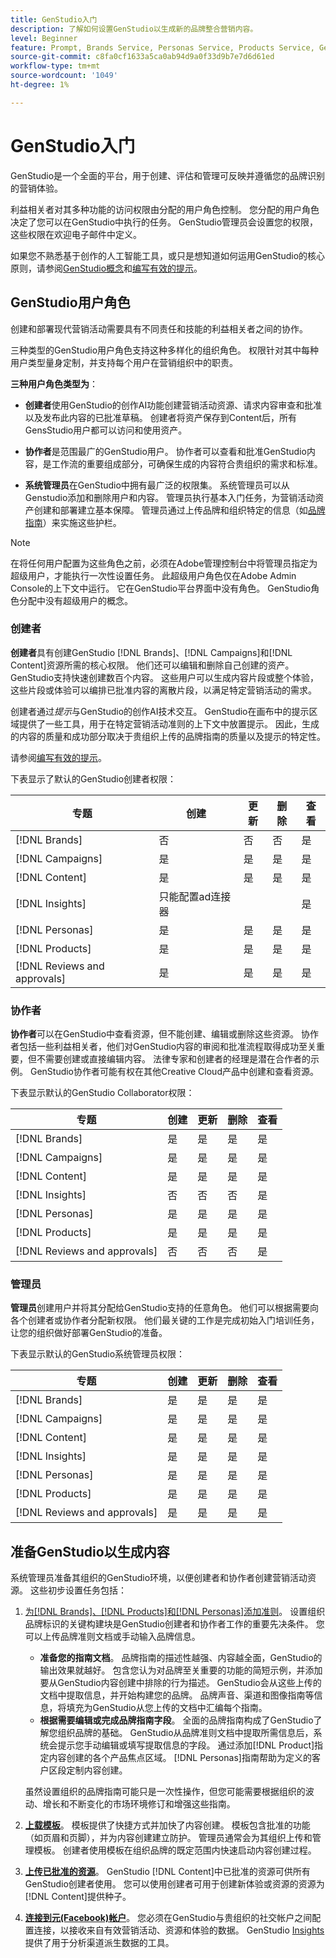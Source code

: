 ```yaml
---
title: GenStudio入门
description: 了解如何设置GenStudio以生成新的品牌整合营销内容。
level: Beginner
feature: Prompt, Brands Service, Personas Service, Products Service, Generative AI, Guidelines
source-git-commit: c8fa0cf1633a5ca0ab94d9a0f33d9b7e7d6d61ed
workflow-type: tm+mt
source-wordcount: '1049'
ht-degree: 1%

---
```



# GenStudio入门

GenStudio是一个全面的平台，用于创建、评估和管理可反映并遵循您的品牌识别的营销体验。

利益相关者对其多种功能的访问权限由分配的用户角色控制。 您分配的用户角色决定了您可以在GenStudio中执行的任务。 GenStudio管理员会设置您的权限，这些权限在欢迎电子邮件中定义。

如果您不熟悉基于创作的人工智能工具，或只是想知道如何运用GenStudio的核心原则，请参阅[GenStudio概念](concepts.md)和[编写有效的提示](effective-prompts.md)。

## GenStudio用户角色

创建和部署现代营销活动需要具有不同责任和技能的利益相关者之间的协作。

三种类型的GenStudio用户角色支持这种多样化的组织角色。 权限针对其中每种用户类型量身定制，并支持每个用户在营销组织中的职责。

**三种用户角色类型为**：

* **创建者**&#x200B;使用GenStudio的创作AI功能创建营销活动资源、请求内容审查和批准以及发布此内容的已批准草稿。 创建者将资产保存到Content后，所有GensStudio用户都可以访问和使用资产。

* **协作者**&#x200B;是范围最广的GenStudio用户。 协作者可以查看和批准GenStudio内容，是工作流的重要组成部分，可确保生成的内容符合贵组织的需求和标准。

* **系统管理员**&#x200B;在GenStudio中拥有最广泛的权限集。 系统管理员可以从Genstudio添加和删除用户和内容。 管理员执行基本入门任务，为营销活动资产创建和部署建立基本保障。 管理员通过上传品牌和组织特定的信息（如[品牌指南](/help/user-guide/guidelines/overview.md)）来实施这些护栏。

>[!NOTE]
>在将任何用户配置为这些角色之前，必须在Adobe管理控制台中将管理员指定为超级用户，才能执行一次性设置任务。 此超级用户角色仅在Adobe Admin Console的上下文中运行。 它在GenStudio平台界面中没有角色。 GenStudio角色分配中没有超级用户的概念。

### 创建者

**创建者**&#x200B;具有创建GenStudio [!DNL Brands]、[!DNL Campaigns]和[!DNL Content]资源所需的核心权限。 他们还可以编辑和删除自己创建的资产。 GenStudio支持快速创建数百个内容。 这些用户可以生成内容片段或整个体验，这些片段或体验可以编排已批准内容的离散片段，以满足特定营销活动的需求。

创建者通过&#x200B;_提示_&#x200B;与GenStudio的创作AI技术交互。 GenStudio在画布中的提示区域提供了一些工具，用于在特定营销活动准则的上下文中放置提示。 因此，生成的内容的质量和成功部分取决于贵组织上传的品牌指南的质量以及提示的特定性。

请参阅[编写有效的提示](effective-prompts.md)。

下表显示了默认的GenStudio创建者权限：

| 专题 | 创建 | 更新 | 删除 | 查看 |
|-----------|----------------|----------------|----------------|----------------|
| [!DNL Brands] | 否 | 否 | 否 | 是 |
| [!DNL Campaigns] | 是 | 是 | 是 | 是 |
| [!DNL Content] | 是 | 是 | 是 | 是 |
| [!DNL Insights] | 只能配置ad连接器 |    |     | 是 |
| [!DNL Personas] | 是 | 是 | 是 | 是 |
| [!DNL Products] | 是 | 是 | 是 | 是 |
| [!DNL Reviews and approvals] | 是 | 是 | 是 | 是 |

### 协作者

**协作者**&#x200B;可以在GenStudio中查看资源，但不能创建、编辑或删除这些资源。 协作者包括一些利益相关者，他们对GenStudio内容的审阅和批准流程取得成功至关重要，但不需要创建或直接编辑内容。 法律专家和创建者的经理是潜在合作者的示例。 GenStudio协作者可能有权在其他Creative Cloud产品中创建和查看资源。

下表显示默认的GenStudio Collaborator权限：

| 专题 | 创建 | 更新 | 删除 | 查看 |
|-----------|----------------|----------------|----------------|----------------|
| [!DNL Brands] | 是 | 是 | 是 | 是 |
| [!DNL Campaigns] | 是 | 是 | 是 | 是 |
| [!DNL Content] | 是 | 是 | 是 | 是 |
| [!DNL Insights] | 否 | 否 | 否 | 是 |
| [!DNL Personas] | 是 | 是 | 是 | 是 |
| [!DNL Products] | 是 | 是 | 是 | 是 |
| [!DNL Reviews and approvals] | 否 | 否 | 否 | 是 |

### 管理员

**管理员**&#x200B;创建用户并将其分配给GenStudio支持的任意角色。 他们可以根据需要向各个创建者或协作者分配新权限。 他们最关键的工作是完成初始入门培训任务，让您的组织做好部署GenStudio的准备。

下表显示默认的GenStudio系统管理员权限：

| 专题 | 创建 | 更新 | 删除 | 查看 |
|-----------|----------------|----------------|----------------|----------------|
| [!DNL Brands] | 是 | 是 | 是 | 是 |
| [!DNL Campaigns] | 是 | 是 | 是 | 是 |
| [!DNL Content] | 是 | 是 | 是 | 是 |
| [!DNL Insights] | 是 | 是 | 是 | 是 |
| [!DNL Personas] | 是 | 是 | 是 | 是 |
| [!DNL Products] | 是 | 是 | 是 | 是 |
| [!DNL Reviews and approvals] | 是 | 是 | 是 | 是 |


## 准备GenStudio以生成内容

系统管理员准备其组织的GenStudio环境，以便创建者和协作者创建营销活动资源。 这些初步设置任务包括：

1. [为[!DNL Brands]、[!DNL Products]和[!DNL Personas]添加准则](./guidelines/overview.md)。 设置组织品牌标识的关键构建块是GenStudio创建者和协作者工作的重要先决条件。 您可以上传品牌准则文档或手动输入品牌信息。
   * **准备您的指南文档**。 品牌指南的描述性越强、内容越全面，GenStudio的输出效果就越好。 包含您认为对品牌至关重要的功能的简短示例，并添加要从GenStudio内容创建中排除的行为描述。 GenStudio会从这些上传的文档中提取信息，并开始构建您的品牌。 品牌声音、渠道和图像指南等信息，将填充为GenStudio从您上传的文档中汇编每个指南。
   * **根据需要编辑或完成品牌指南字段**。 全面的品牌指南构成了GenStudio了解您组织品牌的基础。 GenStudio从品牌准则文档中提取所需信息后，系统会提示您手动编辑或填写提取信息的字段。 通过添加[!DNL Product]指定内容创建的各个产品焦点区域。 [!DNL Personas]指南帮助为定义的客户区段定制内容创建。

   虽然设置组织的品牌指南可能只是一次性操作，但您可能需要根据组织的波动、增长和不断变化的市场环境修订和增强这些指南。

1. **[上载模板](./content/use-templates.md)**。 模板提供了快捷方式并加快了内容创建。 模板包含批准的功能（如页眉和页脚），并为内容创建建立防护。 管理员通常会为其组织上传和管理模板。 创建者使用模板在组织品牌的既定范围内快速启动内容创建过程。

1. **[上传已批准的资源](./content/manage-assets.md)**。 GenStudio [!DNL Content]中已批准的资源可供所有GenStudio创建者使用。 您可以使用创建者可用于创建新体验或资源的资源为[!DNL Content]提供种子。

1. **[连接到元(Facebook)帐户](./insights/connect-channel.md)**。 您必须在GenStudio与贵组织的社交帐户之间配置连接，以接收来自有效营销活动、资源和体验的数据。 GenStudio [Insights](./insights/overview.md)提供了用于分析渠道派生数据的工具。
